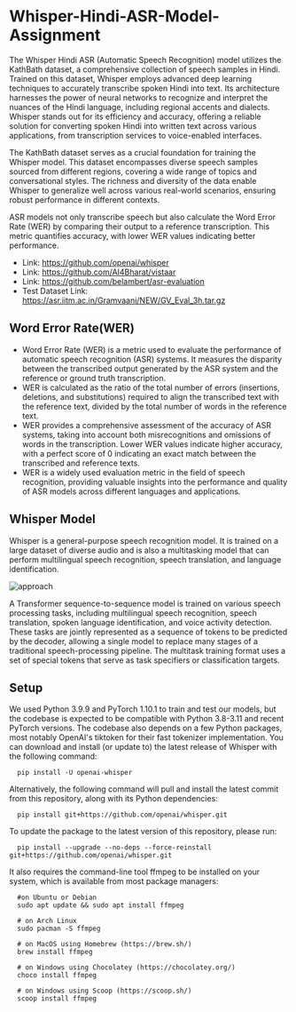 # Whisper-Hindi-ASR-Model-Assignment

The Whisper Hindi ASR (Automatic Speech Recognition) model utilizes the KathBath dataset, a comprehensive collection of speech samples in Hindi. Trained on this dataset, Whisper employs advanced deep learning techniques to accurately transcribe spoken Hindi into text. Its architecture harnesses the power of neural networks to recognize and interpret the nuances of the Hindi language, including regional accents and dialects. Whisper stands out for its efficiency and accuracy, offering a reliable solution for converting spoken Hindi into written text across various applications, from transcription services to voice-enabled interfaces.

The KathBath dataset serves as a crucial foundation for training the Whisper model. This dataset encompasses diverse speech samples sourced from different regions, covering a wide range of topics and conversational styles. The richness and diversity of the data enable Whisper to generalize well across various real-world scenarios, ensuring robust performance in different contexts.

ASR models not only transcribe speech but also calculate the Word Error Rate (WER) by comparing their output to a reference transcription. This metric quantifies accuracy, with lower WER values indicating better performance.

- Link: https://github.com/openai/whisper
- Link: https://github.com/AI4Bharat/vistaar
- Link: https://github.com/belambert/asr-evaluation
- Test Dataset Link: https://asr.iitm.ac.in/Gramvaani/NEW/GV_Eval_3h.tar.gz

## Word Error Rate(WER)


- Word Error Rate (WER) is a metric used to evaluate the performance of automatic speech recognition (ASR) systems. It measures the disparity between the transcribed output generated by the ASR system and the reference or ground truth transcription. 
- WER is calculated as the ratio of the total number of errors (insertions, deletions, and substitutions) required to align the transcribed text with the reference text, divided by the total number of words in the reference text. 
- WER provides a comprehensive assessment of the accuracy of ASR systems, taking into account both misrecognitions and omissions of words in the transcription. 
Lower WER values indicate higher accuracy, with a perfect score of 0 indicating an exact match between the transcribed and reference texts. 
- WER is a widely used evaluation metric in the field of speech recognition, providing valuable insights into the performance and quality of ASR models across different languages and applications.

## Whisper Model

Whisper is a general-purpose speech recognition model. It is trained on a large dataset of diverse audio and is also a multitasking model that can perform multilingual speech recognition, speech translation, and language identification.

![approach](https://github.com/Ayushverma135/Whisper-Hindi-ASR-model-IIT-Bombay-Intership/assets/120269805/ba812c1b-8e2e-404c-a0b2-f3aa39b453cc)

A Transformer sequence-to-sequence model is trained on various speech processing tasks, including multilingual speech recognition, speech translation, spoken language identification, and voice activity detection. These tasks are jointly represented as a sequence of tokens to be predicted by the decoder, allowing a single model to replace many stages of a traditional speech-processing pipeline. The multitask training format uses a set of special tokens that serve as task specifiers or classification targets.

## Setup

We used Python 3.9.9 and PyTorch 1.10.1 to train and test our models, but the codebase is expected to be compatible with Python 3.8-3.11 and recent PyTorch versions. The codebase also depends on a few Python packages, most notably OpenAI's tiktoken for their fast tokenizer implementation. You can download and install (or update to) the latest release of Whisper with the following command:

      pip install -U openai-whisper
Alternatively, the following command will pull and install the latest commit from this repository, along with its Python dependencies:

      pip install git+https://github.com/openai/whisper.git 
To update the package to the latest version of this repository, please run:

      pip install --upgrade --no-deps --force-reinstall git+https://github.com/openai/whisper.git
It also requires the command-line tool ffmpeg to be installed on your system, which is available from most package managers:

      #on Ubuntu or Debian
      sudo apt update && sudo apt install ffmpeg

      # on Arch Linux
      sudo pacman -S ffmpeg

      # on MacOS using Homebrew (https://brew.sh/)
      brew install ffmpeg

      # on Windows using Chocolatey (https://chocolatey.org/)
      choco install ffmpeg

      # on Windows using Scoop (https://scoop.sh/)
      scoop install ffmpeg

